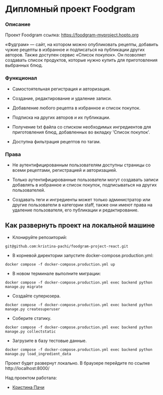 # Дипломный проект Foodgram

### Описание

Проект Foodgram ссылка: https://foodgram-myproject.hopto.org

«Фудграм» — сайт, на котором можно опубликовать рецепты, добавить чужие рецепты в избранное и подписаться на публикации других авторов. Также доступен сервис «Список покупок». Он позволяет создавать список продуктов, которые нужно купить для приготовления выбранных блюд.

### Функционал

- Самостоятельная регистрация и авторизация.

- Создание, редактирование и удаление записи.

- Добавление любого рецепта в избранное и список покупок.

- Подписка на других авторов и их публикации.

- Получение txt файла со списком необходимых ингредиентов для приготовления блюд, добавленных во вкладку 'Список покупок'.

- Доступна фильтрация рецептов по тагам.

### Права

- Не аутентифицированным пользователям доступны страницы со всеми рецептами, регистрацией и авторизацией.

- Только аутентифицированные пользователи могут создавать записи добавлять в избранное и список покупок, подписываться на других пользователей.

- Создавать теги и ингредиенты может только администратор или другие пользователи в категории staff, также они имеют права на удаление пользователя, его публикации и редактирование.

## Как развернуть проект на локальной машине
- Клонируйте репозиторий:
```
git@github.com:kristina-pachi/foodgram-project-react.git
```
- В корневой директории запустите docker-compose.production.yml:
```
docker compose -f docker-compose.production.yml up
```
- В новом терминале выполните миграции:
```
docker compose -f docker-compose.production.yml exec backend python manage.py migrate
```
- Создайте суперюзера. 
```
docker compose -f docker-compose.production.yml exec backend python manage.py createsuperuser
```
- Соберите статику.
```
docker compose -f docker-compose.production.yml exec backend python manage.py collectstatic 
```
- Загрузите в базу тестовые данные.
```
docker compose -f docker-compose.production.yml exec backend python manage.py load_ingredient_data
```
Проект будет развернут локально. В браузере перейдите по ссылке http://localhost:8000/

Над проектом работала:
- [Кристина Пачи](https://github.com/kristina_pachi)
